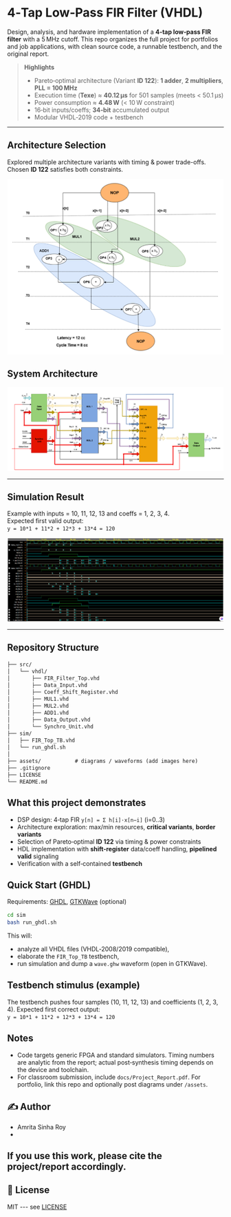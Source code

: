 # 4‑Tap Low‑Pass FIR Filter (VHDL)

Design, analysis, and hardware implementation of a **4‑tap low‑pass FIR filter** with a 5 MHz cutoff. 
This repo organizes the full project for portfolios and job applications, with clean source code, a runnable testbench, and the original report.

> **Highlights**
> - Pareto‑optimal architecture (Variant **ID 122**): **1 adder**, **2 multipliers**, **PLL = 100 MHz**
> - Execution time (**Texe**) ≈ **40.12 µs** for 501 samples (meets < 50.1 µs)
> - Power consumption ≈ **4.48 W** (< 10 W constraint)
> - 16‑bit inputs/coeffs; **34‑bit** accumulated output
> - Modular VHDL‑2019 code + testbench

---

## Architecture Selection
Explored multiple architecture variants with timing & power trade-offs.  
Chosen **ID 122** satisfies both constraints.

![Pareto Chart](assets/pareto_front.png)


## System Architecture
![Block Diagram](assets/block_diagram.png)

---

## Simulation Result
Example with inputs = 10, 11, 12, 13 and coeffs = 1, 2, 3, 4.  
Expected first valid output:  
`y = 10*1 + 11*2 + 12*3 + 13*4 = 120`

![Waveform](assets/simulation_waveform.png)

---
## Repository Structure
```
├── src/
│   └── vhdl/
│       ├── FIR_Filter_Top.vhd
│       ├── Data_Input.vhd
│       ├── Coeff_Shift_Register.vhd
│       ├── MUL1.vhd
│       ├── MUL2.vhd
│       ├── ADD1.vhd
│       ├── Data_Output.vhd
│       └── Synchro_Unit.vhd
├── sim/
│   ├── FIR_Top_TB.vhd
│   └── run_ghdl.sh
│   
├── assets/           # diagrams / waveforms (add images here)
├── .gitignore
├── LICENSE
└── README.md
```

## What this project demonstrates
- DSP design: 4‑tap FIR `y[n] = Σ h[i]·x[n−i]` (i=0..3)
- Architecture exploration: max/min resources, **critical variants**, **border variants**
- Selection of Pareto‑optimal **ID 122** via timing & power constraints
- HDL implementation with **shift‑register** data/coeff handling, **pipelined valid** signaling
- Verification with a self‑contained **testbench**

## Quick Start (GHDL)
Requirements: [GHDL](https://ghdl.github.io/ghdl/), [GTKWave](http://gtkwave.sourceforge.net/) (optional)

```bash
cd sim
bash run_ghdl.sh
```
This will:
- analyze all VHDL files (VHDL‑2008/2019 compatible),
- elaborate the `FIR_Top_TB` testbench,
- run simulation and dump a `wave.ghw` waveform (open in GTKWave).

## Testbench stimulus (example)
The testbench pushes four samples (10, 11, 12, 13) and coefficients (1, 2, 3, 4).
Expected first correct output:  
`y = 10*1 + 11*2 + 12*3 + 13*4 = 120`

## Notes
- Code targets generic FPGA and standard simulators. Timing numbers are analytic from the report; actual post‑synthesis timing depends on the device and toolchain.
- For classroom submission, include `docs/Project_Report.pdf`. For portfolio, link this repo and optionally post diagrams under `/assets`.


## ✍️ Author

- Amrita Sinha Roy
- 
If you use this work, please cite the project/report accordingly.
---

## 🧾 License


MIT --- see [LICENSE](./LICENSE)


